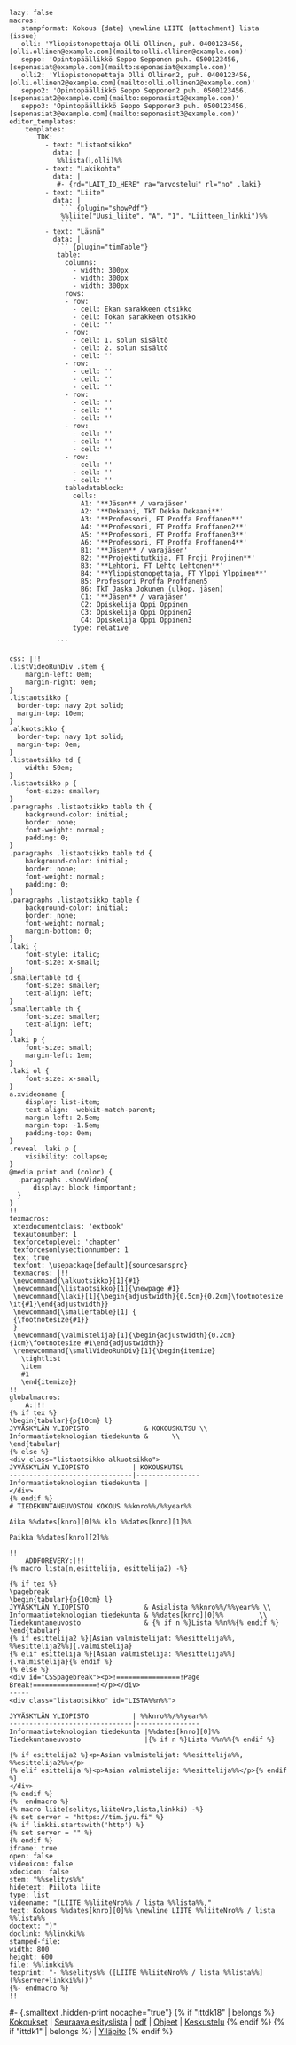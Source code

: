 ``` {settings=""}
lazy: false
macros:
   stampformat: Kokous {date} \newline LIITE {attachment} lista {issue}
   olli: 'Yliopistonopettaja Olli Ollinen, puh. 0400123456, [olli.ollinen@example.com](mailto:olli.ollinen@example.com)'
   seppo: 'Opintopäällikkö Seppo Sepponen puh. 0500123456, [seponasiat@example.com](mailto:seponasiat@example.com)'
   olli2: 'Yliopistonopettaja Olli Ollinen2, puh. 0400123456, [olli.ollinen2@example.com](mailto:olli.ollinen2@example.com)'
   seppo2: 'Opintopäällikkö Seppo Sepponen2 puh. 0500123456, [seponasiat2@example.com](mailto:seponasiat2@example.com)'
   seppo3: 'Opintopäällikkö Seppo Sepponen3 puh. 0500123456, [seponasiat3@example.com](mailto:seponasiat3@example.com)'
editor_templates:
    templates:
       TDK:
         - text: "Listaotsikko"
           data: |
            %%lista(⁞,olli)%%
         - text: "Lakikohta"
           data: |
            #- {rd="LAIT_ID_HERE" ra="arvostelu⁞" rl="no" .laki}
         - text: "Liite"
           data: |
             ``` {plugin="showPdf"}
             %%liite("Uusi_liite", "A", "1", "Liitteen_linkki")%%
             ```
         - text: "Läsnä"
           data: |
            ``` {plugin="timTable"}
            table:
              columns:
                - width: 300px
                - width: 300px
                - width: 300px
              rows:
              - row:
                - cell: Ekan sarakkeen otsikko
                - cell: Tokan sarakkeen otsikko
                - cell: ''
              - row:
                - cell: 1. solun sisältö
                - cell: 2. solun sisältö
                - cell: ''
              - row:
                - cell: ''
                - cell: ''
                - cell: ''
              - row:
                - cell: ''
                - cell: ''
                - cell: ''
              - row:
                - cell: ''
                - cell: ''
                - cell: ''
              - row:
                - cell: ''
                - cell: ''
                - cell: ''
              tabledatablock:
                cells:
                  A1: '**Jäsen** / varajäsen'
                  A2: '**Dekaani, TkT Dekka Dekaani**'
                  A3: '**Professori, FT Proffa Proffanen**'
                  A4: '**Professori, FT Proffa Proffanen2**'
                  A5: '**Professori, FT Proffa Proffanen3**'
                  A6: '**Professori, FT Proffa Proffanen4**'
                  B1: '**Jäsen** / varajäsen'
                  B2: '**Projektitutkija, FT Proji Projinen**'
                  B3: '**Lehtori, FT Lehto Lehtonen**'
                  B4: '**Yliopistonopettaja, FT Ylppi Ylppinen**'
                  B5: Professori Proffa Proffanen5
                  B6: TkT Jaska Jokunen (ulkop. jäsen)
                  C1: '**Jäsen** / varajäsen'
                  C2: Opiskelija Oppi Oppinen
                  C3: Opiskelija Oppi Oppinen2
                  C4: Opiskelija Oppi Oppinen3
                type: relative
            
            ```

css: |!!
.listVideoRunDiv .stem {
    margin-left: 0em;
    margin-right: 0em;
}
.listaotsikko {
  border-top: navy 2pt solid;
  margin-top: 10em;
}
.alkuotsikko {
  border-top: navy 1pt solid;
  margin-top: 0em;
}
.listaotsikko td {
    width: 50em;
}
.listaotsikko p {
    font-size: smaller;
}
.paragraphs .listaotsikko table th {
    background-color: initial;
    border: none;
    font-weight: normal;
    padding: 0;
}
.paragraphs .listaotsikko table td {
    background-color: initial;
    border: none;
    font-weight: normal;
    padding: 0;
}
.paragraphs .listaotsikko table {
    background-color: initial;
    border: none;
    font-weight: normal;
    margin-bottom: 0;
}
.laki {
    font-style: italic;
    font-size: x-small;
}
.smallertable td {
    font-size: smaller;
    text-align: left;
}
.smallertable th {
    font-size: smaller;
    text-align: left;
}
.laki p {
    font-size: small;
    margin-left: 1em;
}
.laki ol {
    font-size: x-small;
}
a.xvideoname {
    display: list-item;
    text-align: -webkit-match-parent;
    margin-left: 2.5em;
    margin-top: -1.5em;
    padding-top: 0em;
}
.reveal .laki p {
    visibility: collapse;
}
@media print and (color) {
  .paragraphs .showVideo{
      display: block !important;
  }
}
!!
texmacros: 
 xtexdocumentclass: 'extbook'
 texautonumber: 1
 texforcetoplevel: 'chapter'
 texforcesonlysectionnumber: 1 
 tex: true
 texfont: \usepackage[default]{sourcesanspro}
 texmacros: |!!
 \newcommand{\alkuotsikko}[1]{#1}
 \newcommand{\listaotsikko}[1]{\newpage #1}
 \newcommand{\laki}[1]{\begin{adjustwidth}{0.5cm}{0.2cm}\footnotesize \it{#1}\end{adjustwidth}}
 \newcommand{\smallertable}[1] {
 {\footnotesize{#1}}
 }
 \newcommand{\valmistelija}[1]{\begin{adjustwidth}{0.2cm}{1cm}\footnotesize #1\end{adjustwidth}}
 \renewcommand{\smallVideoRunDiv}[1]{\begin{itemize}
   \tightlist
   \item
   #1
   \end{itemize}}
!!  
globalmacros:
    A:|!!
{% if tex %}
\begin{tabular}{p{10cm} l}
JYVÄSKYLÄN YLIOPISTO              & KOKOUSKUTSU \\
Informaatioteknologian tiedekunta &      \\
\end{tabular}
{% else %}
<div class="listaotsikko alkuotsikko">
JYVÄSKYLÄN YLIOPISTO           | KOKOUSKUTSU
-------------------------------|----------------
Informaatioteknologian tiedekunta |
</div>
{% endif %}
# TIEDEKUNTANEUVOSTON KOKOUS %%knro%%/%%year%%

Aika %%dates[knro][0]%% klo %%dates[knro][1]%%

Paikka %%dates[knro][2]%%

!!
    ADDFOREVERY:|!!
{% macro lista(n,esittelija, esittelija2) -%}

{% if tex %}
\pagebreak
\begin{tabular}{p{10cm} l}
JYVÄSKYLÄN YLIOPISTO              & Asialista %%knro%%/%%year%% \\
Informaatioteknologian tiedekunta & %%dates[knro][0]%%         \\
Tiedekuntaneuvosto                & {% if n %}Lista %%n%%{% endif %}         
\end{tabular}
{% if esittelija2 %}[Asian valmistelijat: %%esittelija%%, %%esittelija2%%]{.valmistelija}
{% elif esittelija %}[Asian valmistelija: %%esittelija%%]{.valmistelija}{% endif %}
{% else %}
<div id="CSSpagebreak"><p>!================!Page Break!================!</p></div>
-----
<div class="listaotsikko" id="LISTA%%n%%">

JYVÄSKYLÄN YLIOPISTO           | %%knro%%/%%year%%
-------------------------------|----------------
Informaatioteknologian tiedekunta |%%dates[knro][0]%% 
Tiedekuntaneuvosto                |{% if n %}Lista %%n%%{% endif %}

{% if esittelija2 %}<p>Asian valmistelijat: %%esittelija%%, %%esittelija2%%</p>
{% elif esittelija %}<p>Asian valmistelija: %%esittelija%%</p>{% endif %}
</div>
{% endif %}
{%- endmacro %}
{% macro liite(selitys,liiteNro,lista,linkki) -%}
{% set server = "https://tim.jyu.fi" %}
{% if linkki.startswith('http') %}
{% set server = "" %}
{% endif %}
iframe: true
open: false
videoicon: false
xdocicon: false
stem: "%%selitys%%"
hidetext: Piilota liite
type: list
videoname: "(LIITE %%liiteNro%% / lista %%lista%%,"
text: Kokous %%dates[knro][0]%% \newline LIITE %%liiteNro%% / lista %%lista%%
doctext: ")"
doclink: %%linkki%%
stamped-file:
width: 800
height: 600
file: %%linkki%%
texprint: "- %%selitys%% ([LIITE %%liiteNro%% / lista %%lista%%](%%server+linkki%%))"
{%- endmacro %}
!!
```

#- {.smalltext .hidden-print nocache="true"}
{% if "ittdk18" | belongs %}
[Kokoukset](/view/tiedekunnat/it/%%year%%/kokoukset) |
[Seuraava esityslista](https://tim.jyu.fi/view/tiedekunnat/it/%%year%%/kokous%%knro%%) |
[pdf](/print/tiedekunnat/it/%%year%%/kokous%%knro%%?template_doc_id=134613) |
[Ohjeet](https://tim.jyu.fi/view/tiedekunnat/it/uusien-ohje) |
[Keskustelu](https://tim.jyu.fi/view/tiedekunnat/it/%%year%%/keskustelu)
{% endif %}
{% if "ittdk1" | belongs %}
| [Ylläpito](/view/tiedekunnat/it/2018/yllapito)
{% endif %}
